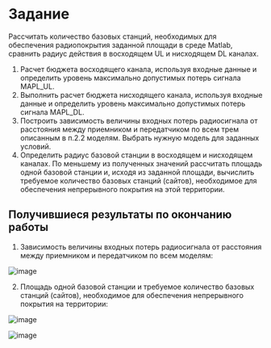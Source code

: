 # Задание 
Рассчитать количество базовых станций, необходимых для обеспечения радиопокрытия заданной площади в среде Matlab, сравнить радиус действия в восходящем UL и нисходящем DL каналах.
1) Расчет бюджета восходящего канала, используя входные данные и определить уровень максимально допустимых потерь сигнала MAPL_UL.
2) Выполнить расчет бюджета нисходящего канала, используя входные данные и определить уровень максимально допустимых потерь сигнала MAPL_DL.
3) Построить зависимость величины входных потерь радиосигнала от расстояния между приемником и передатчиком по всем трем описанным в п.2.2 моделям. Выбрать нужную модель для заданных условий.
4) Определить радиус базовой станции в восходящем и нисходящем каналах. По меньшему из полученных значений рассчитать площадь одной базовой станции и, исходя из заданной площади, вычислить требуемое количество базовых станций (сайтов), необходимое для обеспечения непрерывного покрытия на этой территории.

## Получившиеся результаты по окончанию работы
1. Зависимость величины входных потерь радиосигнала от расстояния между приемником и передатчиком по всем моделям:

![image](https://github.com/user-attachments/assets/41a002a5-fca5-4a88-b8d7-c6b73c7f70bb)

2. Площадь одной базовой станции и требуемое количество базовых станций (сайтов), необходимое для обеспечения непрерывного покрытия на территории:

![image](https://github.com/user-attachments/assets/05632a79-b268-4651-8ad7-68ddbc812c58)

![image](https://github.com/user-attachments/assets/79b25f34-a1e2-40a7-b75c-072f0e93d49f)
